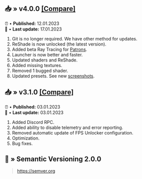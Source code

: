 ## 📥 » v4.0.0 [[Compare]](https://github.com/sefinek24/Genshin-Impact-ReShade/compare/v3.1.0...v4.2.0)
⏰ • **Published:** 12.01.2023  
🎊 • **Last update:** 17.01.2023
1. Git is no longer required. We have other method for updates.
2. ReShade is now unlocked (the latest version).
3. Added beta Ray Tracing for [Patrons](https://www.patreon.com/sefinek).
4. Launcher is now better and faster.
5. Updated shaders and ReShade.
6. Added missing textures.
7. Removed 1 bugged shader.
8. Updated presets. See new [screenshots](https://sefinek.net/genshin-impact-reshade/gallery/v4.0.0).

## 📥 » v3.1.0 [[Compare]](https://github.com/sefinek24/Genshin-Impact-ReShade/compare/v3.0.1...v3.1.0)
⏰ • **Published:** 03.01.2023  
🎊 • **Last update:** 03.01.2023
1. Added Discord RPC.
2. Added ability to disable telemetry and error reporting.
3. Removed automatic update of FPS Unlocker configuration.
4. Optimization.
5. Bug fixes.

## 📝 » Semantic Versioning 2.0.0
> https://semver.org